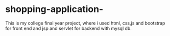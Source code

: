 # shopping-application-
This is my college final year project, where i used html, css,js and bootstrap for front end and jsp and servlet for backend with mysql db.
